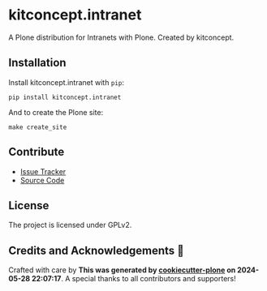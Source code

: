# kitconcept.intranet

A Plone distribution for Intranets with Plone. Created by kitconcept.

## Installation

Install kitconcept.intranet with `pip`:

```shell
pip install kitconcept.intranet
```
And to create the Plone site:

```shell
make create_site
```

## Contribute

- [Issue Tracker](https://github.com/kitconcept/kitconcept.intranet/issues)
- [Source Code](https://github.com/kitconcept/kitconcept.intranet/)

## License

The project is licensed under GPLv2.

## Credits and Acknowledgements 🙏

Crafted with care by **This was generated by [cookiecutter-plone](https://github.com/plone/cookieplone-templates/backend_addon) on 2024-05-28 22:07:17**. A special thanks to all contributors and supporters!
